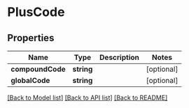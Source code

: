 # PlusCode

## Properties
Name | Type | Description | Notes
------------ | ------------- | ------------- | -------------
**compoundCode** | **string** |  | [optional] 
**globalCode** | **string** |  | [optional] 

[[Back to Model list]](../README.md#documentation-for-models) [[Back to API list]](../README.md#documentation-for-api-endpoints) [[Back to README]](../README.md)


